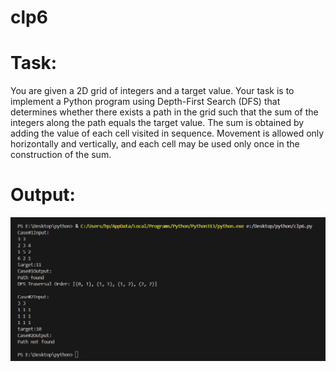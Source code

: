 # clp6
# Task:
You are given a 2D grid of integers and a target value. Your task is to implement a Python program using Depth-First Search (DFS) that determines whether there exists a path in the grid such that the sum of the integers along the path equals the target value. The sum is obtained by adding the value of each cell visited in sequence. Movement is allowed only horizontally and vertically, and each cell may be used only once in the construction of the sum.
# Output:
![Output](screenshot/clp6.png)
